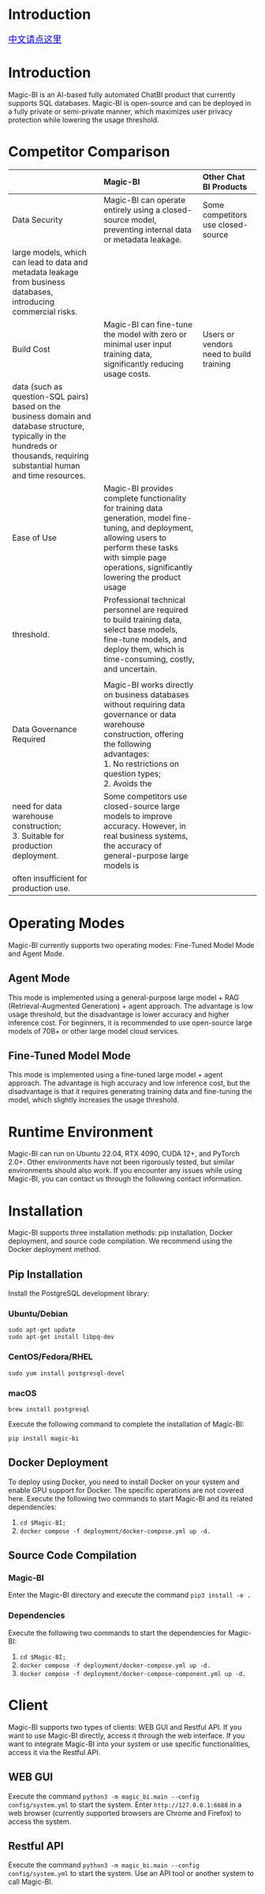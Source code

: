 # Introduction
<a href="https://github.com/chaos-water/Magic-BI/blob/main/README_zh.md" style="color: blue; font-size: 18px;">中文请点这里</a><br/>
# Introduction
Magic-BI is an AI-based fully automated ChatBI product that currently supports SQL databases. Magic-BI is open-source and can be deployed in a fully private or semi-private manner, which maximizes user privacy protection while lowering 
the usage threshold.

# Competitor Comparison
|          | Magic-BI                                                                                                     |         Other Chat BI Products                                                                           |
|:---------|:-------------------------------------------------------------------------------------------------------------|:---------------------------------------------------------------------------------------|
| Data Security     | Magic-BI can operate entirely using a closed-source model, preventing internal data or metadata leakage.                                                                           | Some competitors use closed-source 
large models, which can lead to data and metadata leakage from business databases, introducing commercial risks.                                                |
| Build Cost     | Magic-BI can fine-tune the model with zero or minimal user input training data, significantly reducing usage costs.                                                            | Users or vendors need to build training 
data (such as question-SQL pairs) based on the business domain and database structure, typically in the hundreds or thousands, requiring substantial human and time resources.                          |
| Ease of Use      | Magic-BI provides complete functionality for training data generation, model fine-tuning, and deployment, allowing users to perform these tasks with simple page operations, significantly lowering the product usage 
threshold.                           | Professional technical personnel are required to build training data, select base models, fine-tune models, and deploy them, which is time-consuming, costly, and uncertain.                           
           |
| Data Governance Required | Magic-BI works directly on business databases without requiring data governance or data warehouse construction, offering the following advantages:<br/>1. No restrictions on question types;<br/>2. Avoids the 
need for data warehouse construction;<br/>3. Suitable for production deployment. | Some competitors use closed-source large models to improve accuracy. However, in real business systems, the accuracy of general-purpose large models is 
often insufficient for production use.                             |

# Operating Modes
Magic-BI currently supports two operating modes: Fine-Tuned Model Mode and Agent Mode.
## Agent Mode
This mode is implemented using a general-purpose large model + RAG (Retrieval-Augmented Generation) + agent approach. The advantage is low usage threshold, but the disadvantage is lower accuracy and higher inference cost. For beginners, 
it is recommended to use open-source large models of 70B+ or other large model cloud services.
## Fine-Tuned Model Mode
This mode is implemented using a fine-tuned large model + agent approach. The advantage is high accuracy and low inference cost, but the disadvantage is that it requires generating training data and fine-tuning the model, which slightly 
increases the usage threshold.

# Runtime Environment
Magic-BI can run on Ubuntu 22.04, RTX 4090, CUDA 12+, and PyTorch 2.0+. Other environments have not been rigorously tested, but similar environments should also work.
If you encounter any issues while using Magic-BI, you can contact us through the following contact information.

# Installation
Magic-BI supports three installation methods: pip installation, Docker deployment, and source code compilation. We recommend using the Docker deployment method.
## Pip Installation
Install the PostgreSQL development library:
### Ubuntu/Debian
```
sudo apt-get update
sudo apt-get install libpq-dev
```
### CentOS/Fedora/RHEL
```
sudo yum install postgresql-devel
```
### macOS
```
brew install postgresql
```
Execute the following command to complete the installation of Magic-BI:
```
pip install magic-bi
```
## Docker Deployment
To deploy using Docker, you need to install Docker on your system and enable GPU support for Docker. The specific operations are not covered here.
Execute the following two commands to start Magic-BI and its related dependencies:
1. `cd $Magic-BI;`
2. `docker compose -f deployment/docker-compose.yml up -d.`

## Source Code Compilation
### Magic-BI
Enter the Magic-BI directory and execute the command `pip3 install -e .`

### Dependencies
Execute the following two commands to start the dependencies for Magic-BI:
1. `cd $Magic-BI;`
2. `docker compose -f deployment/docker-compose.yml up -d.`
3. `docker compose -f deployment/docker-compose-component.yml up -d.`

# Client
Magic-BI supports two types of clients: WEB GUI and Restful API. If you want to use Magic-BI directly, access it through the web interface. If you want to integrate Magic-BI into your system or use specific functionalities, access it via 
the Restful API.
## WEB GUI
Execute the command `python3 -m magic_bi.main --config config/system.yml` to start the system. Enter `http://127.0.0.1:6688` in a web browser (currently supported browsers are Chrome and Firefox) to access the system.
## Restful API
Execute the command `python3 -m magic_bi.main --config config/system.yml` to start the system. Use an API tool or another system to call Magic-BI.